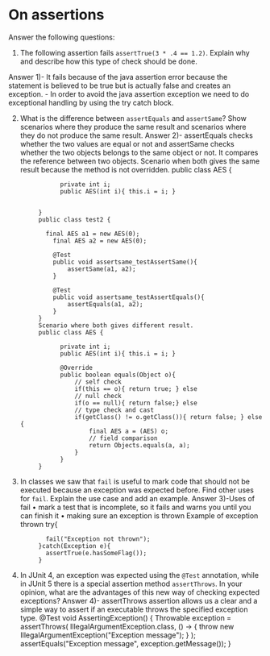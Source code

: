 # On assertions

Answer the following questions:

1. The following assertion fails `assertTrue(3 * .4 == 1.2)`. Explain why and describe how this type of check should be done.

Answer 1)- It fails because of the java assertion error because the statement is believed to be true but is actually false and creates an exception.
         - In order to avoid the java assertion exception we need to do exceptional handling by using the try catch block.

2. What is the difference between `assertEquals` and `assertSame`? Show scenarios where they produce the same result and scenarios where they do not produce the same result.
Answer 2)- assertEquals checks whether the two values are equal or not and assertSame checks whether the two objects belongs to the same object or not. It compares the reference            between two objects.
           Scenario when both gives the same result because the method is not overridden.
            public class AES {

                  private int i;
                  public AES(int i){ this.i = i; }


            }
            public class test2 {

              final AES a1 = new AES(0);
                final AES a2 = new AES(0);

                @Test
                public void assertsame_testAssertSame(){
                    assertSame(a1, a2); 
                }

                @Test
                public void assertsame_testAssertEquals(){
                    assertEquals(a1, a2); 
                }
            }
            Scenario where both gives different result.
            public class AES {

                  private int i;
                  public AES(int i){ this.i = i; }

                  @Override
                  public boolean equals(Object o){
                      // self check
                      if(this == o){ return true; } else
                      // null check
                      if(o == null){ return false;} else
                      // type check and cast
                      if(getClass() != o.getClass()){ return false; } else {
                          final AES a = (AES) o;
                          // field comparison
                          return Objects.equals(a, a);
                      }
                  }
            }

3. In classes we saw that `fail` is useful to mark code that should not be executed because an exception was expected before. Find other uses for `fail`. Explain the use case and add an example.
Answer 3)-Uses of fail
        • mark a test that is incomplete, so it fails and warns you until you can finish it
        • making sure an exception is thrown
               Example of exception thrown
                try{

              fail("Exception not thrown");
            }catch(Exception e){
              assertTrue(e.hasSomeFlag());
            }

4. In JUnit 4, an exception was expected using the `@Test` annotation, while in JUnit 5 there is a special assertion method `assertThrows`. In your opinion, what are the advantages of this new way of checking expected exceptions?
Answer 4)- assertThrows assertion allows us a clear and a simple way to assert if an executable throws the specified exception type.
            @Test
            void AssertingException() {
                Throwable exception = assertThrows(
                  IllegalArgumentException.class, 
                  () -> {
                      throw new IllegalArgumentException("Exception message");
                  }
                );
                assertEquals("Exception message", exception.getMessage());
            }

